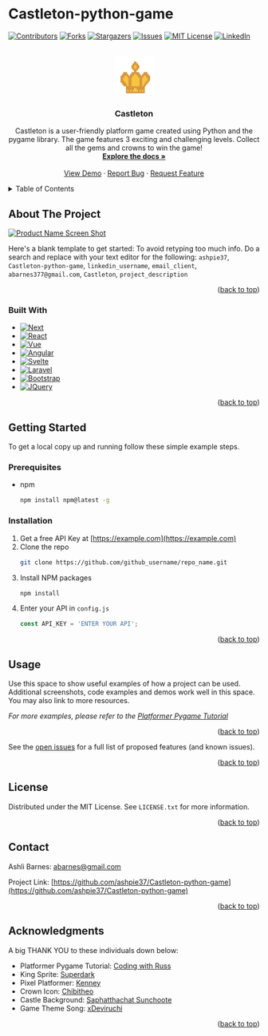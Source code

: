 # Castleton-python-game

[![Contributors][contributors-shield]][contributors-url]
[![Forks][forks-shield]][forks-url]
[![Stargazers][stars-shield]][stars-url]
[![Issues][issues-shield]][issues-url]
[![MIT License][license-shield]][license-url]
[![LinkedIn][linkedin-shield]][linkedin-url]



<!-- PROJECT LOGO -->
<br />
<div align="center">
  <a href="https://github.com/ashpie37/Castleton-python-game">
    <img src="imgs/crown.png" alt="Logo" width="80" height="80">
  </a>

<h3 align="center">Castleton</h3>

  <p align="center">
  Castleton is a user-friendly platform game created using Python and the pygame library. The game features 3 exciting and challenging levels. Collect all   the gems and crowns to win the game!    <br />
    <a href="https://github.com/ashpie37/Castleton-python-game"><strong>Explore the docs »</strong></a>
    <br />
    <br />
    <a href="https://github.com/ashpie37/Castleton-python-game">View Demo</a>
    ·
    <a href="https://github.com/ashpie37/Castleton-python-game/issues">Report Bug</a>
    ·
    <a href="https://github.com/ashpie37/Castleton-python-game/issues">Request Feature</a>
  </p>
</div>



<!-- TABLE OF CONTENTS -->
<details>
  <summary>Table of Contents</summary>
  <ol>
    <li>
      <a href="#about-the-project">About The Project</a>
      <ul>
        <li><a href="#built-with">Built With</a></li>
      </ul>
    </li>
    <li>
      <a href="#getting-started">Getting Started</a>
      <ul>
        <li><a href="#prerequisites">Prerequisites</a></li>
        <li><a href="#installation">Installation</a></li>
      </ul>
    </li>
    <li><a href="#usage">Usage</a></li>
    <li><a href="#roadmap">Roadmap</a></li>
    <li><a href="#contributing">Contributing</a></li>
    <li><a href="#license">License</a></li>
    <li><a href="#contact">Contact</a></li>
    <li><a href="#acknowledgments">Acknowledgments</a></li>
  </ol>
</details>



<!-- ABOUT THE PROJECT -->
## About The Project

[![Product Name Screen Shot][product-screenshot]](https://example.com)

Here's a blank template to get started: To avoid retyping too much info. Do a search and replace with your text editor for the following: `ashpie37`, `Castleton-python-game`, `linkedin_username`, `email_client`, `abarnes377@gmail.com`, `Castleton`, `project_description`

<p align="right">(<a href="#readme-top">back to top</a>)</p>



### Built With

* [![Next][Next.js]][Next-url]
* [![React][React.js]][React-url]
* [![Vue][Vue.js]][Vue-url]
* [![Angular][Angular.io]][Angular-url]
* [![Svelte][Svelte.dev]][Svelte-url]
* [![Laravel][Laravel.com]][Laravel-url]
* [![Bootstrap][Bootstrap.com]][Bootstrap-url]
* [![JQuery][JQuery.com]][JQuery-url]

<p align="right">(<a href="#readme-top">back to top</a>)</p>



<!-- GETTING STARTED -->
## Getting Started

To get a local copy up and running follow these simple example steps.

### Prerequisites

* npm
  ```sh
  npm install npm@latest -g
  ```

### Installation

1. Get a free API Key at [https://example.com](https://example.com)
2. Clone the repo
   ```sh
   git clone https://github.com/github_username/repo_name.git
   ```
3. Install NPM packages
   ```sh
   npm install
   ```
4. Enter your API in `config.js`
   ```js
   const API_KEY = 'ENTER YOUR API';
   ```

<p align="right">(<a href="#readme-top">back to top</a>)</p>



<!-- USAGE EXAMPLES -->
## Usage
<!--Add video?
Add 2-3 pictures -->
Use this space to show useful examples of how a project can be used. Additional screenshots, code examples and demos work well in this space. You may also link to more resources.

_For more examples, please refer to the [Platformer Pygame Tutorial](http://codingwithruss.com/pygame/platformer/intro.html)_

<p align="right">(<a href="#readme-top">back to top</a>)</p>



<!-- ROADMAP 
## Roadmap

- [ ] Feature 1
- [ ] Feature 2
- [ ] Feature 3
    - [ ] Nested Feature
-->
See the [open issues](https://github.com/github_username/repo_name/issues) for a full list of proposed features (and known issues).

<p align="right">(<a href="#readme-top">back to top</a>)</p>



<!-- CONTRIBUTING
## Contributing

Contributions are what make the open source community such an amazing place to learn, inspire, and create. Any contributions you make are **greatly appreciated**.

If you have a suggestion that would make this better, please fork the repo and create a pull request. You can also simply open an issue with the tag "enhancement".
Don't forget to give the project a star! Thanks! :)

1. Fork the Project
2. Create your Feature Branch (`git checkout -b feature/AmazingFeature`)
3. Commit your Changes (`git commit -m 'Add some AmazingFeature'`)
4. Push to the Branch (`git push origin feature/AmazingFeature`)
5. Open a Pull Request

<p align="right">(<a href="#readme-top">back to top</a>)</p>

-->

<!-- LICENSE -->
## License

Distributed under the MIT License. See `LICENSE.txt` for more information.

<p align="right">(<a href="#readme-top">back to top</a>)</p>



<!-- CONTACT -->
## Contact

Ashli Barnes: abarnes@gmail.com

Project Link: [https://github.com/ashpie37/Castleton-python-game](https://github.com/ashpie37/Castleton-python-game)

<p align="right">(<a href="#readme-top">back to top</a>)</p>



<!-- ACKNOWLEDGMENTS -->
## Acknowledgments

A big THANK YOU to these individuals down below:
* Platformer Pygame Tutorial: [Coding with Russ](http://codingwithruss.com/pygame/platformer/intro.html)
* King Sprite: [Superdark](https://superdark.itch.io/enchanted-forest-characters)
* Pixel Platformer: [Kenney](https://kenney.nl/assets/pixel-platformer)
* Crown Icon: [Chibitheo](https://www.dreamstime.com/chibitheo_info) 
* Castle Background: [Saphatthachat Sunchoote](https://www.dreamstime.com/pixel-art-fantasy-castle-roof-image223418688)
* Game Theme Song: [xDeviruchi](https://xdeviruchi.itch.io/8-bit-fantasy-adventure-music-pack)

<p align="right">(<a href="#readme-top">back to top</a>)</p>



<!-- MARKDOWN LINKS & IMAGES -->
<!-- https://www.markdownguide.org/basic-syntax/#reference-style-links -->
[contributors-shield]: https://img.shields.io/github/contributors/ashpie37/Castleton-python-game.svg?style=for-the-badge
[contributors-url]: https://github.com/ashpie37/Castleton-python-game/graphs/contributors
[forks-shield]: https://img.shields.io/github/forks/ashpie37/Castleton-python-game.svg?style=for-the-badge
[forks-url]: https://github.com/ashpie37/Castleton-python-game/network/members
[stars-shield]: https://img.shields.io/github/stars/ashpie37/Castleton-python-game.svg?style=for-the-badge
[stars-url]: https://github.com/ashpie37/Castleton-python-gamestargazers
[issues-shield]: https://img.shields.io/github/issues/ashpie37/Castleton-python-game.svg?style=for-the-badge
[issues-url]: https://github.com/ashpie37/Castleton-python-game/issues
[license-shield]: https://img.shields.io/github/license/ashpie37/Castleton-python-game.svg?style=for-the-badge
[license-url]: https://github.com/ashpie37/Castleton-python-game/blob/main/LICENSE.txt
[linkedin-shield]: https://img.shields.io/badge/-LinkedIn-black.svg?style=for-the-badge&logo=linkedin&colorB=555
[linkedin-url]: https://linkedin.com/in/ashli-barnes
[product-screenshot]: imgs/screenshot.png 

[Next.js]: https://img.shields.io/badge/next.js-000000?style=for-the-badge&logo=nextdotjs&logoColor=white
[Next-url]: https://nextjs.org/
[React.js]: https://img.shields.io/badge/React-20232A?style=for-the-badge&logo=react&logoColor=61DAFB
[React-url]: https://reactjs.org/
[Vue.js]: https://img.shields.io/badge/Vue.js-35495E?style=for-the-badge&logo=vuedotjs&logoColor=4FC08D
[Vue-url]: https://vuejs.org/
[Angular.io]: https://img.shields.io/badge/Angular-DD0031?style=for-the-badge&logo=angular&logoColor=white
[Angular-url]: https://angular.io/
[Svelte.dev]: https://img.shields.io/badge/Svelte-4A4A55?style=for-the-badge&logo=svelte&logoColor=FF3E00
[Svelte-url]: https://svelte.dev/
[Laravel.com]: https://img.shields.io/badge/Laravel-FF2D20?style=for-the-badge&logo=laravel&logoColor=white
[Laravel-url]: https://laravel.com
[Bootstrap.com]: https://img.shields.io/badge/Bootstrap-563D7C?style=for-the-badge&logo=bootstrap&logoColor=white
[Bootstrap-url]: https://getbootstrap.com
[JQuery.com]: https://img.shields.io/badge/jQuery-0769AD?style=for-the-badge&logo=jquery&logoColor=white
[JQuery-url]: https://jquery.com 
